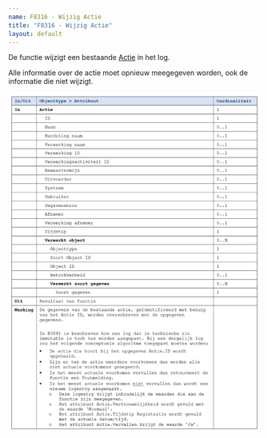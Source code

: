 ```yaml
---
name: F8316 - Wijzig Actie
title: "F8316 - Wijzig Actie"
layout: default
---
```

De functie wijzigt een bestaande [Actie](../../../gegevenswoordenboek/objecttypen/Actie.md) in het log.

Alle informatie over de actie moet opnieuw meegegeven worden, ook de informatie die niet wijzigt.

<img src="./_assets/8316_1.png" alt="" width="700"/>

